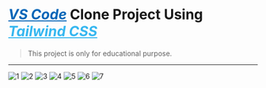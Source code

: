 # *<u style="color:#0066b8;">VS Code</u>* Clone Project Using *<u style="color:#36B7F0;">Tailwind CSS</u>* 

>This project is only for educational purpose.


<hr>

![1](https://user-images.githubusercontent.com/110087385/208140377-39c7731b-67bb-438f-ace4-7546b06b7eb4.png)
![2](https://user-images.githubusercontent.com/110087385/208140542-53a12ce5-1ab3-4f27-8f5b-9a82e6d559e6.png)
![3](https://user-images.githubusercontent.com/110087385/208140605-50dc4fe2-2208-4028-b660-a9460883b942.png)
![4](https://user-images.githubusercontent.com/110087385/208140640-ee47c79d-2867-4062-a3ba-abaa82ff34a7.png)
![5](https://user-images.githubusercontent.com/110087385/208140653-f485cb01-9185-4d36-aebf-784d686414d9.png)
![6](https://user-images.githubusercontent.com/110087385/208140667-8d4d7744-8963-43fc-bdcd-d31b99f95695.png)
![7](https://user-images.githubusercontent.com/110087385/208140683-caec28ea-08e5-41df-a8df-a8a757616afe.png)
